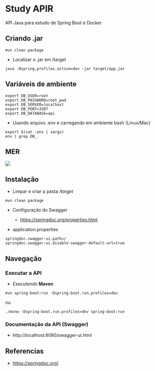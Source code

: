 # Study APIR

API Java para estudo de Spring Boot e Docker

## Criando .jar

```
mvn clean package
```

- Localizar o .jar em /target

```
java -Dspring.profiles.active=dev -jar target/app.jar
```

## Variáveis de ambiente

```
export DB_USER=root
export DB_PASSWORD=root_pwd
export DB_SERVER=localhost
export DB_PORT=3307
export DB_DATABASE=api
```

- Usando arquivo .env e carregando em ambiente bash (Linux/Mac)

```
export $(cat .env | xargs)
env | grep DB_
```

## MER

![](assets/images/mer.png)

## Instalação

- Limpar e criar a pasta _/target_

```
mvn clean package
```

- Configuração do Swagger

  - https://springdoc.org/properties.html

* application.properties

```
springdoc.swagger-ui.path=/
springdoc.swagger-ui.disable-swagger-default-url=true
```

## Navegação

### Executar a API

- _Executando_ **Maven**

```
mvn spring-boot:run -Dspring-boot.run.profiles=dev
```

ou

```
./mvnw -Dspring-boot.run.profiles=dev spring-boot:run
```

### Documentação da API (Swagger)

- http://localhost:8080/swagger-ui.html

## Referencias

- https://springdoc.org/
